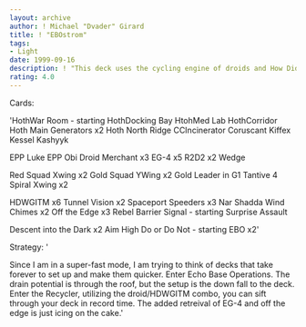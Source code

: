 ```yaml
---
layout: archive
author: ! Michael "Dvader" Girard
title: ! "EBOstrom"
tags:
- Light
date: 1999-09-16
description: ! "This deck uses the cycling engine of droids and How Did We Get Into This Mess, to get out EBO in record time."
rating: 4.0
---
```

Cards: 

'HothWar Room - starting
HothDocking Bay
HtohMed Lab
HothCorridor
Hoth Main Generators x2
Hoth North Ridge
CCIncinerator
Coruscant
Kiffex
Kessel
Kashyyk

EPP Luke
EPP Obi
Droid Merchant x3
EG-4 x5
R2D2 x2
Wedge

Red Squad Xwing x2
Gold Squad YWing x2
Gold Leader in G1
Tantive 4
Spiral
Xwing x2

HDWGITM x6
Tunnel Vision x2
Spaceport Speeders x3
Nar Shadda Wind Chimes x2
Off the Edge x3
Rebel Barrier
Signal - starting
Surprise Assault

Descent into the Dark x2
Aim High
Do or Do Not - starting
EBO x2'

Strategy: '

Since I am in a super-fast mode, I am trying to think of decks that take forever to set up and make them quicker.  Enter Echo Base Operations.  The drain potential is through the roof, but the setup is the down fall to the deck. Enter the Recycler, utilizing the droid/HDWGITM combo, you can sift through your deck in record time.  The added retreival of EG-4 and off the edge is just icing on the cake.'